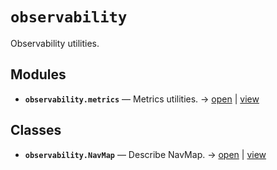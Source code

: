 # `observability`

Observability utilities.

<!-- START doctoc generated TOC please keep comment here to allow auto update -->
<!-- END doctoc generated TOC please keep comment here to allow auto update -->

## Modules

- **`observability.metrics`** — Metrics utilities. → [open](vscode://file//home/paul/kgfoundry/src/observability/metrics.py:1:1) | [view](https://github.com/github.com/paul-heyse/blob/00d42020723b01e0bdbe530d959bc3f75350eb3f/src/observability/metrics.py#L1)

## Classes

- **`observability.NavMap`** — Describe NavMap. → [open](vscode://file//home/paul/kgfoundry/src/kgfoundry_common/navmap_types.py:32:1) | [view](https://github.com/github.com/paul-heyse/blob/00d42020723b01e0bdbe530d959bc3f75350eb3f/src/kgfoundry_common/navmap_types.py#L32-L45)
<!-- agent:readme v1 sha:00d42020723b01e0bdbe530d959bc3f75350eb3f content:6ecc91a4b011 -->
